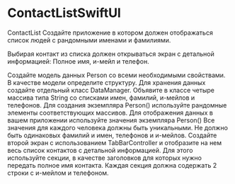 # ContactListSwiftUI

ContactList
Создайте приложение в котором должен отображаться список людей с рандомными именами и фамилиями.



Выбирая контакт из списка должен открываться экран с детальной информацией: Полное имя, и-мейл и телефон.



Создайте модель данных Person со всеми необходимыми свойствами. В качестве модели определите структуру.
Для хранения данных создайте отдельный класс DataManager. Объявите в классе четыре массива типа String со списками имен, фамилий, и-мейлов и телефонов.
Для создания экземпляра Person() используйте рандомные элементы соответствующих массивов.
Для отображения данных в вашем приложении используйте значения экземпляра Person()
Все значения для каждого человека должны быть уникальными. Не должно быть одинаковых фамилий и имен, телефонов и и-мейлов.
Создайте второй экран с использованием TabBarController и отобразите на нем весь список контактов с детальной информацией. Для этого используйте секции, в качестве заголовков для которых нужно передать полное имя контакта. Каждая секция должна содержать 2 строки с и-мейлом и телефоном.

